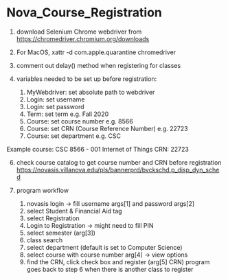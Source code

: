 # Nova_Course_Registration

1. download Selenium Chrome webdriver from https://chromedriver.chromium.org/downloads
3. For MacOS, 
   xattr -d com.apple.quarantine chromedriver
4. comment out delay() method when registering for classes
5. variables needed to be set up before registration:

    1) MyWebdriver: set absolute path to webdriver
    2) Login: set username
    3) Login: set password 
    4) Term: set term e.g. Fall 2020
    5) Course: set course number e.g. 8566 
    6) Course: set CRN (Course Reference Number) e.g. 22723
    7) Course: set department e.g. CSC

Example course: CSC 8566 - 001 Internet of Things CRN: 22723

6. check course catalog to get course number and CRN before registration
   https://novasis.villanova.edu/pls/bannerprd/bvckschd.p_disp_dyn_sched

7. program workflow
     1) novasis login -> fill username args[1] and password args[2]
     2) select Student & Financial Aid tag
     3) select Registration
     4) Login to Registration -> might need to fill PIN
     5) select semester (arg[3])
     6) class search
     7) select department (default is set to Computer Science)
     8) select course with course number arg[4] -> view options
     9) find the CRN, click check box and register (arg[5] CRN)
     program goes back to step 6 when there is another class to register
